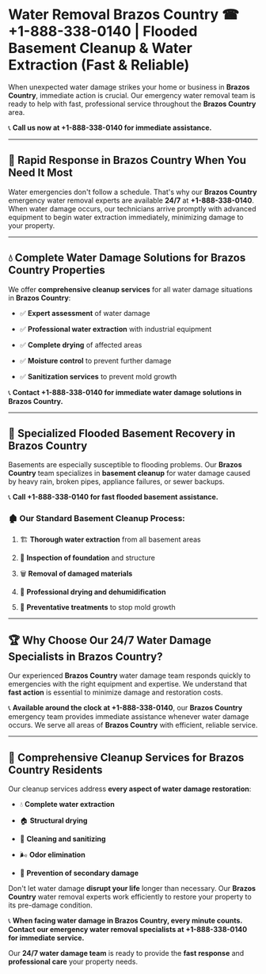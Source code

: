 # Water Removal Brazos Country ☎ +1-888-338-0140 | Flooded Basement Cleanup & Water Extraction (Fast & Reliable)

When unexpected water damage strikes your home or business in **Brazos Country**, immediate action is crucial. Our emergency water removal team is ready to help with fast, professional service throughout the **Brazos Country** area. 

📞 **Call us now at +1-888-338-0140 for immediate assistance.**
---
## 🚀 Rapid Response in Brazos Country When You Need It Most
Water emergencies don't follow a schedule. That's why our **Brazos Country** emergency water removal experts are available **24/7** at **+1-888-338-0140**. When water damage occurs, our technicians arrive promptly with advanced equipment to begin water extraction immediately, minimizing damage to your property.
---
## 💧 Complete Water Damage Solutions for Brazos Country Properties
We offer **comprehensive cleanup services** for all water damage situations in **Brazos Country**:
- ✅ **Expert assessment** of water damage  
- ✅ **Professional water extraction** with industrial equipment  
- ✅ **Complete drying** of affected areas  
- ✅ **Moisture control** to prevent further damage  
- ✅ **Sanitization services** to prevent mold growth  
📞 **Contact +1-888-338-0140 for immediate water damage solutions in Brazos Country.**
---
## 🌊 Specialized Flooded Basement Recovery in Brazos Country
Basements are especially susceptible to flooding problems. Our **Brazos Country** team specializes in **basement cleanup** for water damage caused by heavy rain, broken pipes, appliance failures, or sewer backups. 
📞 **Call +1-888-338-0140 for fast flooded basement assistance.**
### 🏚️ Our Standard Basement Cleanup Process:
1. 🏗️ **Thorough water extraction** from all basement areas  
2. 🔎 **Inspection of foundation** and structure  
3. 🗑️ **Removal of damaged materials**  
4. 💨 **Professional drying and dehumidification**  
5. 🚫 **Preventative treatments** to stop mold growth  
---
## 🏆 Why Choose Our 24/7 Water Damage Specialists in Brazos Country?
Our experienced **Brazos Country** water damage team responds quickly to emergencies with the right equipment and expertise. We understand that **fast action** is essential to minimize damage and restoration costs.
📞 **Available around the clock at +1-888-338-0140**, our **Brazos Country** emergency team provides immediate assistance whenever water damage occurs. We serve all areas of **Brazos Country** with efficient, reliable service.
---
## 🧹 Comprehensive Cleanup Services for Brazos Country Residents
Our cleanup services address **every aspect of water damage restoration**:
- 💧 **Complete water extraction**  
- 🏠 **Structural drying**  
- 🧼 **Cleaning and sanitizing**  
- 🌬️ **Odor elimination**  
- 🚫 **Prevention of secondary damage**  
Don't let water damage **disrupt your life** longer than necessary. Our **Brazos Country** water removal experts work efficiently to restore your property to its pre-damage condition.
📞 **When facing water damage in Brazos Country, every minute counts. Contact our emergency water removal specialists at +1-888-338-0140 for immediate service.**
Our **24/7 water damage team** is ready to provide the **fast response** and **professional care** your property needs.
